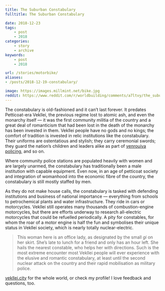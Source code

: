 ```yaml
---
title: The Suburban Constabulary
fulltitle: The Suburban Constabulary

date: 2018-12-23
tags:
    - post
    - 2018
categories:
    - story
    - archive
keywords:
    - post
    - 2018

url: /stories/motorbike/
aliases:
- /posts/2018-12-19-constabulary/

image: https://images.millmint.net/bike.jpg
reddit: https://www.reddit.com/r/worldbuilding/comments/a7ltvy/the_suburban_constabulary/
---
```


The constabulary is old-fashioned and it can’t last forever. It predates Petticoat-era Vekllei, the previous regime lost to atomic ash, and even the monarchy itself — it was the first community militia of the country and a great deal of romanticism that had been lost in the death of the monarchy has been invested in them. Vekllei people have no gods and no kings; the comfort of tradition is invested in relic institutions like the constabulary. Their uniforms are ostentatious and stylish; they carry ceremonial swords; they guard the nation’s children and leaders alike as part of [venrouiva policing](https://www.reddit.com/r/worldbuilding/comments/99nhx6/the_constabulary/), and so on.

Where community police stations are populated heavily with women and are largely unarmed, the constabulary has traditionally been a male institution with capable equipment. Even now, in an age of petticoat society and integration of womanhood into the economic fibre of the country, the constabulary is still mostly staffed by men.

As they do not make house calls, the constabulary is tasked with defending institutions and business of national importance — everything from schools to petrochemical plants and water infrastructure. They ride in cars or motorcycles. Vekllei still operates many thousands of combustion-engine motorcycles, but there are efforts underway to research all-electric motorcycles that could be refuelled periodically. A pity for constables, for whom the roar of a motor engine is half the fun and symbolises their unique status in Vekllei society, which is nearly totally nuclear-electric.

>This woman here is an office lady, as designated by the small *gi* on her skirt. She’s late to lunch for a friend and only has an hour left. She hails the nearest constable, who helps her with directions. Such is the most extreme encounter most Vekllei people will ever experience with the elusive and romantic constabulary, at least until the second nuclear attack on the country and their rapid mobilisation as military police.

[vekllei.city](https://vekllei.city) for the whole world, or check my profile! I love feedback and questions, too.
